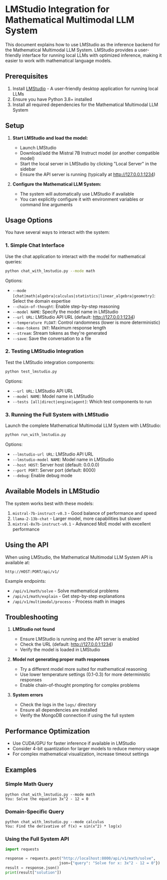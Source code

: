 # LMStudio Integration for Mathematical Multimodal LLM System

This document explains how to use LMStudio as the inference backend for the Mathematical Multimodal LLM System. LMStudio provides a user-friendly interface for running local LLMs with optimized inference, making it easier to work with mathematical language models.

## Prerequisites

1. Install [LMStudio](https://lmstudio.ai/) - A user-friendly desktop application for running local LLMs
2. Ensure you have Python 3.8+ installed
3. Install all required dependencies for the Mathematical Multimodal LLM System

## Setup

1. **Start LMStudio and load the model:**
   - Launch LMStudio
   - Download/add the Mistral 7B Instruct model (or another compatible model)
   - Start the local server in LMStudio by clicking "Local Server" in the sidebar
   - Ensure the API server is running (typically at http://127.0.0.1:1234)

2. **Configure the Mathematical LLM System:**
   - The system will automatically use LMStudio if available
   - You can explicitly configure it with environment variables or command line arguments

## Usage Options

You have several ways to interact with the system:

### 1. Simple Chat Interface

Use the chat application to interact with the model for mathematical queries:

```bash
python chat_with_lmstudio.py --mode math
```

Options:
- `--mode [chat|math|algebra|calculus|statistics|linear_algebra|geometry]`: Select the domain expertise
- `--chain-of-thought`: Enable step-by-step reasoning
- `--model NAME`: Specify the model name in LMStudio
- `--url URL`: LMStudio API URL (default: http://127.0.0.1:1234)
- `--temperature FLOAT`: Control randomness (lower is more deterministic)
- `--max-tokens INT`: Maximum response length
- `--stream`: Stream tokens as they're generated
- `--save`: Save the conversation to a file

### 2. Testing LMStudio Integration

Test the LMStudio integration components:

```bash
python test_lmstudio.py
```

Options:
- `--url URL`: LMStudio API URL
- `--model NAME`: Model name in LMStudio
- `--tests [all|direct|engine|agent]`: Which test components to run

### 3. Running the Full System with LMStudio

Launch the complete Mathematical Multimodal LLM System with LMStudio:

```bash
python run_with_lmstudio.py
```

Options:
- `--lmstudio-url URL`: LMStudio API URL
- `--lmstudio-model NAME`: Model name in LMStudio
- `--host HOST`: Server host (default: 0.0.0.0)
- `--port PORT`: Server port (default: 8000)
- `--debug`: Enable debug mode

## Available Models in LMStudio

The system works best with these models:

1. `mistral-7b-instruct-v0.3` - Good balance of performance and speed
2. `llama-2-13b-chat` - Larger model, more capabilities but slower
3. `mixtral-8x7b-instruct-v0.1` - Advanced MoE model with excellent performance

## Using the API

When using LMStudio, the Mathematical Multimodal LLM System API is available at:

```
http://HOST:PORT/api/v1/
```

Example endpoints:
- `/api/v1/math/solve` - Solve mathematical problems
- `/api/v1/math/explain` - Get step-by-step explanations
- `/api/v1/multimodal/process` - Process math in images

## Troubleshooting

1. **LMStudio not found**
   - Ensure LMStudio is running and the API server is enabled
   - Check the URL (default: http://127.0.0.1:1234)
   - Verify the model is loaded in LMStudio

2. **Model not generating proper math responses**
   - Try a different model more suited for mathematical reasoning
   - Use lower temperature settings (0.1-0.3) for more deterministic responses
   - Enable chain-of-thought prompting for complex problems

3. **System errors**
   - Check the logs in the `logs/` directory
   - Ensure all dependencies are installed
   - Verify the MongoDB connection if using the full system

## Performance Optimization

- Use CUDA/GPU for faster inference if available in LMStudio
- Consider 4-bit quantization for larger models to reduce memory usage
- For complex mathematical visualization, increase timeout settings

## Examples

### Simple Math Query
```
python chat_with_lmstudio.py --mode math
You: Solve the equation 3x^2 - 12 = 0
```

### Domain-Specific Query
```
python chat_with_lmstudio.py --mode calculus
You: Find the derivative of f(x) = sin(x^2) * log(x)
```

### Using the Full System API
```python
import requests

response = requests.post("http://localhost:8000/api/v1/math/solve", 
                        json={"query": "Solve for x: 3x^2 - 12 = 0"})
result = response.json()
print(result["solution"])
``` 